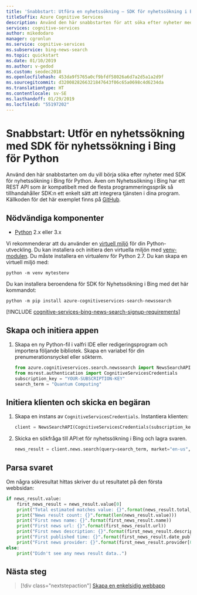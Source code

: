 ```yaml
---
title: 'Snabbstart: Utföra en nyhetssökning – SDK för nyhetssökning i Bing för Python'
titleSuffix: Azure Cognitive Services
description: Använd den här snabbstarten för att söka efter nyheter med SDK för nyhetssökning i Bing för Python och bearbeta svaret.
services: cognitive-services
author: mikedodaro
manager: cgronlun
ms.service: cognitive-services
ms.subservice: bing-news-search
ms.topic: quickstart
ms.date: 01/10/2019
ms.author: v-gedod
ms.custom: seodec2018
ms.openlocfilehash: 453da9f5765a0cf9bfdf58026a6d7a2d5a1a2d9f
ms.sourcegitcommit: d3200828266321847643f06c65a0698c4d6234da
ms.translationtype: HT
ms.contentlocale: sv-SE
ms.lasthandoff: 01/29/2019
ms.locfileid: "55197202"
---
```

# <a name="quickstart-perform-a-news-search-with-the-bing-news-search-sdk-for-python"></a>Snabbstart: Utför en nyhetssökning med SDK för nyhetssökning i Bing för Python

Använd den här snabbstarten om du vill börja söka efter nyheter med SDK för nyhetssökning i Bing för Python. Även om Nyhetssökning i Bing har ett REST API som är kompatibelt med de flesta programmeringsspråk så tillhandahåller SDK:n ett enkelt sätt att integrera tjänsten i dina program. Källkoden för det här exemplet finns på [GitHub](https://github.com/Azure-Samples/cognitive-services-python-sdk-samples/blob/master/samples/search/news_search_samples.py).

## <a name="prerequisites"></a>Nödvändiga komponenter

* [Python](https://www.python.org/) 2.x eller 3.x

Vi rekommenderar att du använder en [virtuell miljö](https://docs.python.org/3/tutorial/venv.html) för din Python-utveckling. Du kan installera och initiera den virtuella miljön med [venv-modulen](https://pypi.python.org/pypi/virtualenv). Du måste installera en virtualenv för Python 2.7. Du kan skapa en virtuell miljö med:

```console
python -m venv mytestenv
```

Du kan installera beroendena för SDK för Nyhetssökning i Bing med det här kommandot:
    
```console
python -m pip install azure-cognitiveservices-search-newssearch
```

[!INCLUDE [cognitive-services-bing-news-search-signup-requirements](../../../includes/cognitive-services-bing-news-search-signup-requirements.md)]

## <a name="create-and-initialize-the-application"></a>Skapa och initiera appen

1. Skapa en ny Python-fil i valfri IDE eller redigeringsprogram och importera följande bibliotek. Skapa en variabel för din prenumerationsnyckel eller sökterm.

    ```python
    from azure.cognitiveservices.search.newssearch import NewsSearchAPI
    from msrest.authentication import CognitiveServicesCredentials
    subscription_key = "YOUR-SUBSCRIPTION-KEY"
    search_term = "Quantum Computing"
    ```

## <a name="initialize-the-client-and-send-a-request"></a>Initiera klienten och skicka en begäran

1. Skapa en instans av `CognitiveServicesCredentials`. Instantiera klienten:
    
    ```python
    client = NewsSearchAPI(CognitiveServicesCredentials(subscription_key))
    ```

2. Skicka en sökfråga till API:et för nyhetssökning i Bing och lagra svaren.

    ```python
    news_result = client.news.search(query=search_term, market="en-us", count=10)
    ```

## <a name="parse-the-response"></a>Parsa svaret

Om några sökresultat hittas skriver du ut resultatet på den första webbsidan:

```python
if news_result.value:
    first_news_result = news_result.value[0]
    print("Total estimated matches value: {}".format(news_result.total_estimated_matches))
    print("News result count: {}".format(len(news_result.value)))
    print("First news name: {}".format(first_news_result.name))
    print("First news url: {}".format(first_news_result.url))
    print("First news description: {}".format(first_news_result.description))
    print("First published time: {}".format(first_news_result.date_published))
    print("First news provider: {}".format(first_news_result.provider[0].name))
else:
    print("Didn't see any news result data..")
```

## <a name="next-steps"></a>Nästa steg

> [!div class="nextstepaction"]
[Skapa en enkelsidig webbapp](tutorial-bing-news-search-single-page-app.md)
